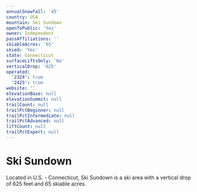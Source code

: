 ```yaml
---
annualSnowfall: '45'
country: USA
mountain: Ski Sundown
openToPublic: 'Yes'
owner: Independent
passAffiliations: ''
skiableAcres: '65'
skied: 'Yes'
state: Connecticut
surfaceLiftsOnly: 'No'
verticalDrop: '625'
operated:
  '2324': true
  '2425': true
website: ''
elevationBase: null
elevationSummit: null
trailCount: null
trailPctBeginner: null
trailPctIntermediate: null
trailPctAdvanced: null
liftCount: null
trailPctExpert: null
---
```



# Ski Sundown

Located in U.S. - Connecticut, Ski Sundown is a ski area with a vertical drop of 625 feet and 65 skiable acres.
